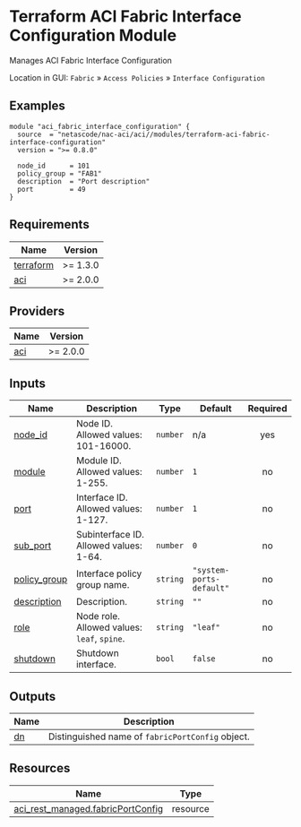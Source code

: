 <!-- BEGIN_TF_DOCS -->
# Terraform ACI Fabric Interface Configuration Module

Manages ACI Fabric Interface Configuration

Location in GUI:
`Fabric` » `Access Policies` » `Interface Configuration`

## Examples

```hcl
module "aci_fabric_interface_configuration" {
  source  = "netascode/nac-aci/aci//modules/terraform-aci-fabric-interface-configuration"
  version = ">= 0.8.0"

  node_id      = 101
  policy_group = "FAB1"
  description  = "Port description"
  port         = 49
}
```

## Requirements

| Name | Version |
|------|---------|
| <a name="requirement_terraform"></a> [terraform](#requirement\_terraform) | >= 1.3.0 |
| <a name="requirement_aci"></a> [aci](#requirement\_aci) | >= 2.0.0 |

## Providers

| Name | Version |
|------|---------|
| <a name="provider_aci"></a> [aci](#provider\_aci) | >= 2.0.0 |

## Inputs

| Name | Description | Type | Default | Required |
|------|-------------|------|---------|:--------:|
| <a name="input_node_id"></a> [node\_id](#input\_node\_id) | Node ID. Allowed values: 101-16000. | `number` | n/a | yes |
| <a name="input_module"></a> [module](#input\_module) | Module ID. Allowed values: 1-255. | `number` | `1` | no |
| <a name="input_port"></a> [port](#input\_port) | Interface ID. Allowed values: 1-127. | `number` | `1` | no |
| <a name="input_sub_port"></a> [sub\_port](#input\_sub\_port) | Subinterface ID. Allowed values: 1-64. | `number` | `0` | no |
| <a name="input_policy_group"></a> [policy\_group](#input\_policy\_group) | Interface policy group name. | `string` | `"system-ports-default"` | no |
| <a name="input_description"></a> [description](#input\_description) | Description. | `string` | `""` | no |
| <a name="input_role"></a> [role](#input\_role) | Node role. Allowed values: `leaf`, `spine`. | `string` | `"leaf"` | no |
| <a name="input_shutdown"></a> [shutdown](#input\_shutdown) | Shutdown interface. | `bool` | `false` | no |

## Outputs

| Name | Description |
|------|-------------|
| <a name="output_dn"></a> [dn](#output\_dn) | Distinguished name of `fabricPortConfig` object. |

## Resources

| Name | Type |
|------|------|
| [aci_rest_managed.fabricPortConfig](https://registry.terraform.io/providers/CiscoDevNet/aci/latest/docs/resources/rest_managed) | resource |
<!-- END_TF_DOCS -->